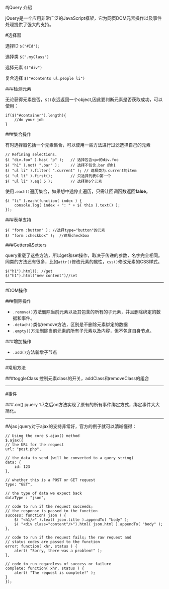 #jQuery 介绍

jQuery是一个应用非常广泛的JavaScript框架，它为网页DOM元素操作以及事件处理提供了强大的支持。

#选择器

选择ID `$("#Id");`

选择类 `$(".myClass")`

选择元素 `$("div")`

复合选择 `$("#contents ul.people li")`

###检测元素

无论获得元素是否，`$()`永远返回一个object,因此要判断元素是否获取成功，可以使用：
    
    if($("#container").length){
        //do your job
    }


###集合操作

有时选择器包括一个元素集合，可以使用一些方法进行过滤选择自己的元素

    // Refining selections.
    $( "div.foo" ).has( "p" );   // 选择包含<p>的div.foo
    $( "h1" ).not( ".bar" );     // 选择不包含.bar 的h1
    $( "ul li" ).filter( ".current" ); // 选择类为.current的item
    $( "ul li" ).first();        // 只选择列表中第一个
    $( "ul li" ).eq( 5 );        // 选择第6个元素


使用`.each()`遍历集合，如果想中途停止遍历，只需让回调函数返回**false**。

    $( "li" ).each(function( index ) {
        console.log( index + ": " + $( this ).text() );
    });

###表单支持

    $( "form :button" ); //选择type="button"的元素
    $( "form :checkbox" );  //选择checkbox

###Getters&Setters

query重载了这些方法，所以get和set操作，取决于传递的参数，名字完全相同。同类的方法还有很多，比如`attr()`修改元素的属性，`css()`修改元素的CSS样式。

    $("h1").html(); //get
    $("h1").html("new content")//set
    
 
---------------

#DOM操作

###删除操作

+ `.remove()`方法删除当前元素以及其包含的所有的子元素，并且删除绑定的数据和事件。
+ `.detach()`类似remove方法，区别是不删除元素绑定的数据
+ `.empty()`方法删除当前元素的所有子元素以及内容，但不包含自身节点。


###增加操作

+ `.add()`方法新增子节点

---------------


#常用方法

###toggleClass
控制元素class的开关，addClass和removeClass的组合

--------------

#事件

###.on()
jquery 1.7之后on方法实现了原有的所有事件绑定方式，绑定事件大大简化。

--------------
    
#Ajax
jquery对于ajax的支持非常好，官方的例子就可以清晰懂得：

    // Using the core $.ajax() method
    $.ajax({
    // the URL for the request
    url: "post.php",
 
    // the data to send (will be converted to a query string)
    data: {
        id: 123
    },
 
    // whether this is a POST or GET request
    type: "GET",
 
    // the type of data we expect back
    dataType : "json",
 
    // code to run if the request succeeds;
    // the response is passed to the function
    success: function( json ) {
        $( "<h1/>" ).text( json.title ).appendTo( "body" );
        $( "<div class="content"/>").html( json.html ).appendTo( "body" );
    },
 
    // code to run if the request fails; the raw request and
    // status codes are passed to the function
    error: function( xhr, status ) {
        alert( "Sorry, there was a problem!" );
    },
 
    // code to run regardless of success or failure
    complete: function( xhr, status ) {
        alert( "The request is complete!" );
    }
    });